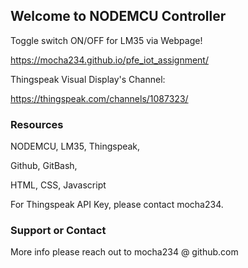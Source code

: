 ## Welcome to NODEMCU Controller 

Toggle switch ON/OFF for LM35 via Webpage!

https://mocha234.github.io/pfe_iot_assignment/

Thingspeak Visual Display's Channel:

https://thingspeak.com/channels/1087323/


### Resources

NODEMCU,
LM35,
Thingspeak,

Github,
GitBash,

HTML,
CSS,
Javascript

For Thingspeak API Key, please contact mocha234.

### Support or Contact

More info please reach out to mocha234 @ github.com

